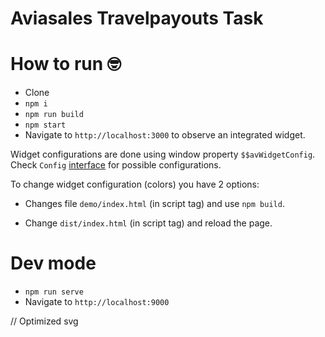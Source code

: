 # Aviasales Travelpayouts Task

# How to run 🤓

* Clone
* `npm i`
* `npm run build`
* `npm start`
* Navigate to `http://localhost:3000` to observe an integrated widget.

Widget configurations are done using window property `$$avWidgetConfig`. Check `Config` [interface](src/index.ts) for
possible configurations.

To change widget configuration (colors) you have 2 options:

* Changes file `demo/index.html` (in script tag) and use `npm build`.

* Change `dist/index.html` (in script tag) and reload the page.

# Dev mode

* `npm run serve`
* Navigate to `http://localhost:9000`

// Optimized svg
